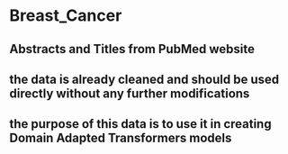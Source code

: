 # Breast_Cancer

## Abstracts and Titles from PubMed website 

## the data is already cleaned and should be used directly without any further modifications

## the purpose of this data is to use it in creating Domain Adapted Transformers models 
